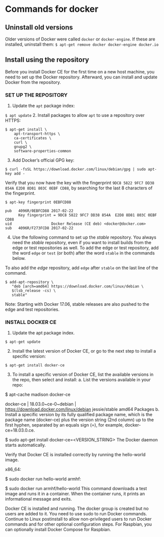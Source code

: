 # Commands for docker

##  Uninstall old versions
Older versions of Docker were called `docker` or `docker-engine`. If these are installed, uninstall them:
``` $ apt-get remove docker docker-engine docker.io ```
## Install using the repository
Before you install Docker CE for the first time on a new host machine, you need to set up the Docker repository. Afterward, you can install and update Docker from the repository.

### SET UP THE REPOSITORY
1. Update the `apt` package index:

``` $ apt update ```
2. Install packages to allow `apt` to use a repository over HTTPS:

``` 
$ apt-get install \
    apt-transport-https \
    ca-certificates \
    curl \
    gnupg2 \
    software-properties-common
```
3. Add Docker’s official GPG key:

``` $ curl -fsSL https://download.docker.com/linux/debian/gpg | sudo apt-key add - ```

Verify that you now have the key with the fingerprint `9DC8 5822 9FC7 DD38 854A E2D8 8D81 803C 0EBF CD88`, by searching for the last 8 characters of the fingerprint.
```
$ apt-key fingerprint 0EBFCD88

pub   4096R/0EBFCD88 2017-02-22
      Key fingerprint = 9DC8 5822 9FC7 DD38 854A  E2D8 8D81 803C 0EBF CD88
uid                  Docker Release (CE deb) <docker@docker.com>
sub   4096R/F273FCD8 2017-02-22
```
4. Use the following command to set up the *stable* repository. You always need the *stable* repository, even if you want to install builds from the edge or test repositories as well. To add the edge or test repository, add the word `edge` or `test` (or both) after the word `stable` in the commands below.

To also add the *edge* repository, add `edge` after `stable` on the last line of the command.

```
$ add-apt-repository \
   "deb [arch=amd64] https://download.docker.com/linux/debian \
   $(lsb_release -cs) \
   stable"
```

Note: Starting with Docker 17.06, stable releases are also pushed to the edge and test repositories.

### INSTALL DOCKER CE

1. Update the apt package index.

```
$ apt-get update
```

2. Install the latest version of Docker CE, or go to the next step to install a specific version:

```
$ apt-get install docker-ce
```

3. To install a specific version of Docker CE, list the available versions in the repo, then select and install:
   a. List the versions available in your repo:

$ apt-cache madison docker-ce

docker-ce | 18.03.0~ce-0~debian | https://download.docker.com/linux/debian jessie/stable amd64 Packages
b. Install a specific version by its fully qualified package name, which is the package name (docker-ce) plus the version string (2nd column) up to the first hyphen, separated by an equals sign (=), for example, docker-ce=18.03.0.ce.

$ sudo apt-get install docker-ce=<VERSION_STRING>
The Docker daemon starts automatically.

Verify that Docker CE is installed correctly by running the hello-world image.

x86_64:

$ sudo docker run hello-world
armhf:

$ sudo docker run armhf/hello-world
This command downloads a test image and runs it in a container. When the container runs, it prints an informational message and exits.

Docker CE is installed and running. The docker group is created but no users are added to it. You need to use sudo to run Docker commands. Continue to Linux postinstall to allow non-privileged users to run Docker commands and for other optional configuration steps. For Raspbian, you can optionally install Docker Compose for Raspbian.